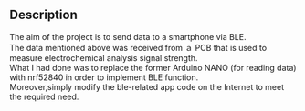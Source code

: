 ## Description
The aim of the project is to send data to a smartphone via BLE.  
The data mentioned above was received from ａ PCB that is used to measure electrochemical analysis signal strength.  
What I had done was to replace the former Arduino NANO (for reading data) with nrf52840 in order to implement BLE function.  
Moreover,simply modify the ble-related app code on the Internet to meet the required need.   


